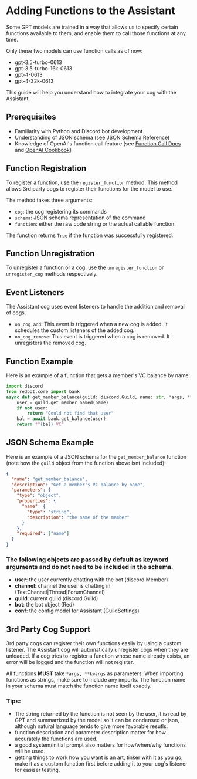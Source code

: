 # Adding Functions to the Assistant

Some GPT models are trained in a way that allows us to specify certain functions available to them, and enable them to call those functions at any time.

Only these two models can use function calls as of now:

- gpt-3.5-turbo-0613
- gpt-3.5-turbo-16k-0613
- gpt-4-0613
- gpt-4-32k-0613

This guide will help you understand how to integrate your cog with the Assistant.

## Prerequisites

- Familiarity with Python and Discord bot development
- Understanding of JSON schema (see [JSON Schema Reference](https://json-schema.org/understanding-json-schema/))
- Knowledge of OpenAI's function call feature (see [Function Call Docs](https://platform.openai.com/docs/guides/gpt/function-calling) and [OpenAI Cookbook](https://github.com/openai/openai-cookbook/blob/main/examples/How_to_call_functions_with_chat_models.ipynb))

## Function Registration

To register a function, use the `register_function` method. This method allows 3rd party cogs to register their functions for the model to use.

The method takes three arguments:

- `cog`: the cog registering its commands
- `schema`: JSON schema representation of the command
- `function`: either the raw code string or the actual callable function

The function returns `True` if the function was successfully registered.

## Function Unregistration

To unregister a function or a cog, use the `unregister_function` or `unregister_cog` methods respectively.

## Event Listeners

The Assistant cog uses event listeners to handle the addition and removal of cogs.

- `on_cog_add`: This event is triggered when a new cog is added. It schedules the custom listeners of the added cog.
- `on_cog_remove`: This event is triggered when a cog is removed. It unregisters the removed cog.

## Function Example

Here is an example of a function that gets a member's VC balance by name:

```python
import discord
from redbot.core import bank
async def get_member_balance(guild: discord.Guild, name: str, *args, **kwargs) -> str:
    user = guild.get_member_named(name)
    if not user:
        return "Could not find that user"
    bal = await bank.get_balance(user)
    return f"{bal} VC"
```

## JSON Schema Example

Here is an example of a JSON schema for the `get_member_balance` function (note how the `guild` object from the function above isnt included):

```json
{
  "name": "get_member_balance",
  "description": "Get a member's VC balance by name",
  "parameters": {
    "type": "object",
    "properties": {
      "name": {
        "type": "string",
        "description": "the name of the member"
      }
    },
    "required": ["name"]
  }
}
```

### The following objects are passed by default as keyword arguments and do not need to be included in the schema.

- **user**: the user currently chatting with the bot (discord.Member)
- **channel**: channel the user is chatting in (TextChannel|Thread|ForumChannel)
- **guild**: current guild (discord.Guild)
- **bot**: the bot object (Red)
- **conf**: the config model for Assistant (GuildSettings)

## 3rd Party Cog Support

3rd party cogs can register their own functions easily by using a custom listener. The Assistant cog will automatically unregister cogs when they are unloaded. If a cog tries to register a function whose name already exists, an error will be logged and the function will not register.

All functions **MUST** take `*args, **kwargs` as parameters. When importing functions as strings, make sure to include any imports. The function name in your schema must match the function name itself exactly.

### Tips:

- The string returned by the function is not seen by the user, it is read by GPT and summarrized by the model so it can be condensed or json, although natural language tends to give more favorable resutls.
- function description and parameter description matter for how accurately the functions are used.
- a good system/initial prompt also matters for how/when/why functions will be used.
- getting things to work how you want is an art, tinker with it as you go, make it as a custom function first before adding it to your cog's listener for easiser testing.
